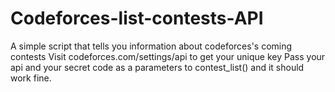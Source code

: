 # Codeforces-list-contests-API
A simple script that tells you information about codeforces's coming contests
Visit codeforces.com/settings/api to get your unique key
Pass your api and your secret code as a parameters to contest_list() and it should work fine.
